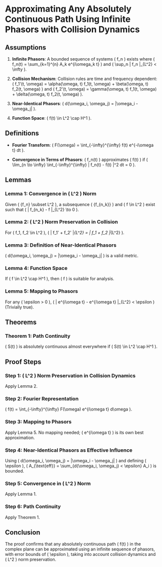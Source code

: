# Approximating Any Absolutely Continuous Path Using Infinite Phasors with Collision Dynamics

## Assumptions

1. **Infinite Phasors**: A bounded sequence of systems \( f_n \) exists where \( f_n(t) = \sum_{k=1}^{n} A_k e^{i\omega_k t} \) and \( \sup_n \| f_n \|_{L^2} < \infty \).

2. **Collision Mechanism**: Collision rules are time and frequency dependent: \( f_1'(t, \omega) = \alpha(\omega, t) f_1(t, \omega) + \beta(\omega, t) f_2(t, \omega) \) and \( f_2'(t, \omega) = \gamma(\omega, t) f_1(t, \omega) + \delta(\omega, t) f_2(t, \omega) \).

3. **Near-Identical Phasors**: \( d(\omega_i, \omega_j) = |\omega_i - \omega_j| \).

4. **Function Space**: \( f(t) \in L^2 \cap H^1 \).

## Definitions

- **Fourier Transform**: \( F(\omega) = \int_{-\infty}^{\infty} f(t) e^{-i\omega t} dt \).

- **Convergence in Terms of Phasors**: \( f_n(t) \) approximates \( f(t) \) if \( \lim_{n \to \infty} \int_{-\infty}^{\infty} | f_n(t) - f(t) |^2 dt = 0 \).

## Lemmas

### Lemma 1: Convergence in \( L^2 \) Norm
Given \( \{f_n\} \subset L^2 \), a subsequence \( \{f_{n_k}\} \) and \( f \in L^2 \) exist such that \( \| f_{n_k} - f \|_{L^2} \to 0 \).

### Lemma 2: \( L^2 \) Norm Preservation in Collision
For \( f_1, f_2 \in L^2 \), \( \| f_1' + f_2' \|_{L^2} = \| f_1 + f_2 \|_{L^2} \).

### Lemma 3: Definition of Near-Identical Phasors
\( d(\omega_i, \omega_j) = |\omega_i - \omega_j| \) is a valid metric.

### Lemma 4: Function Space
If \( f \in L^2 \cap H^1 \), then \( f \) is suitable for analysis.

### Lemma 5: Mapping to Phasors
For any \( \epsilon > 0 \), \( \| e^{i\omega t} - e^{i\omega t} \|_{L^2} < \epsilon \) (Trivially true).

## Theorems

### Theorem 1: Path Continuity
\( S(t) \) is absolutely continuous almost everywhere if \( S(t) \in L^2 \cap H^1 \).

## Proof Steps

### Step 1: \( L^2 \) Norm Preservation in Collision Dynamics
Apply Lemma 2.

### Step 2: Fourier Representation
\( f(t) = \int_{-\infty}^{\infty} F(\omega) e^{i\omega t} d\omega \).

### Step 3: Mapping to Phasors
Apply Lemma 5. No mapping needed; \( e^{i\omega t} \) is its own best approximation.

### Step 4: Near-Identical Phasors as Effective Influence
Using \( d(\omega_i, \omega_j) = |\omega_i - \omega_j| \) and defining \( \epsilon \), \( A_{\text{eff}} = \sum_{d(\omega_i, \omega_j) < \epsilon} A_i \) is bounded.

### Step 5: Convergence in \( L^2 \) Norm
Apply Lemma 1.

### Step 6: Path Continuity
Apply Theorem 1.

## Conclusion

The proof confirms that any absolutely continuous path \( f(t) \) in the complex plane can be approximated using an infinite sequence of phasors, with error bounds of \( \epsilon \), taking into account collision dynamics and \( L^2 \) norm preservation.

